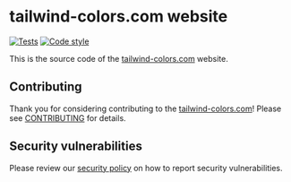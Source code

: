 # tailwind-colors.com website

[![Tests][ico-tests]][link-tests]
[![Code style][ico-code-style]][link-code-style]

This is the source code of the [tailwind-colors.com][link-website] website.

## Contributing

Thank you for considering contributing to the [tailwind-colors.com][link-website]!
Please see [CONTRIBUTING](.github/CONTRIBUTING.md) for details.

## Security vulnerabilities

Please review our [security policy](.github/SECURITY.md) on how to report security vulnerabilities.


[link-website]: https://tailwind-colors.com
[ico-tests]: https://github.com/mvdnbrk/tailwind-colors.com/workflows/tests/badge.svg?branch=master
[link-tests]: https://github.com/mvdnbrk/tailwind-colors.com/actions?query=workflow%3Atests
[ico-code-style]: https://github.com/mvdnbrk/tailwind-colors.com/workflows/code%20style/badge.svg?branch=master
[link-code-style]: https://github.com/mvdnbrk/tailwind-colors.com/actions?query=workflow%3A%22code+style%22
